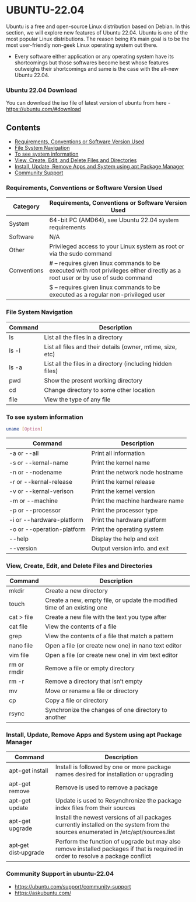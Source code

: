 # UBUNTU-22.04

Ubuntu is a free and open-source Linux distribution based on Debian. In this section, we will explore new features of Ubuntu 22.04.
Ubuntu is one of the most popular Linux distributions. The reason being it’s main goal is to be the most user-friendly non-geek Linux operating system out there.
- Every software either application or any operating system have its shortcomings but those softwares become best whose features outweighs their shortcomings and same is the case with the all-new Ubuntu 22.04.

### Ubuntu 22.04 Download
You can download the iso file of latest version of ubuntu from here - https://ubuntu.com/#download

## Contents

- [Requirements, Conventions or Software Version Used](#requirements-conventions-or-software-version-used)
- [File System Navigation](#file-system-navigation)
- [To see system information](#to-see-system-information)
- [View, Create, Edit, and Delete Files and Directories](#view-create-edit-and-delete-files-and-directories)
- [Install, Update, Remove Apps and System using apt Package Manager](#install-update-remove-apps-and-system-using-apt-package-manager)
- [Community Support](#community-support-in-ubuntu-2204)


### Requirements, Conventions or Software Version Used

| Category  | Requirements, Conventions or Software Version Used     |
| ------------- | ------------- | 
| System       | 64-bit PC (AMD64), see Ubuntu 22.04 system requirements        | 
| Software          | N/A        | 
| Other	    |     Privileged access to your Linux system as root or via the sudo command |
| Conventions |     # – requires given linux commands to be executed with root privileges either directly as a root user or by use of sudo command
|             | $ – requires given linux commands to be executed as a regular non-privileged user |

###  File System Navigation

| Command     | Description      | 
| ------------- | ------------- | 
| ls| 	List all the files in a directory |
| ls -l |	List all files and their details (owner, mtime, size, etc) |
| ls -a |	List all the files in a directory (including hidden files)
| pwd	| Show the present working directory |
| cd |	Change directory to some other location |
| file |	View the type of any file |

### To see system information
```sh
uname [Option]

```
| Command     | Description      | 
| ------------- | ------------- | 
| -a or --all | Print all information |
| -s or --kernal-name | Print the kernel name |
| -n or --nodename | Print the network node hostname |
| -r or --kernal-release | Print the kernel release |
| -v or --kernal-verison | Print the kernel version |
| -m or --machine | Print the machine hardware name |
| -p or --processor | Print the processor type |
| -i or --hardware-platform | Print the hardware platform |
| -o or --operation-platform | Print the operating system |
| --help | Display the help and exit |
| --version | Output version info. and exit|


### View, Create, Edit, and Delete Files and Directories
| Command     | Description      | 
| ------------- | ------------- | 
| mkdir| Create a new directory |
|touch|	Create a new, empty file, or update the modified time of an existing one |
|cat > file	| Create a new file with the text you type after |
|cat file|	View the contents of a file |
|grep|	View the contents of a file that match a pattern |
|nano file|	Open a file (or create new one) in nano text editor |
|vim file|	Open a file (or create new one) in vim text editor |
|rm or rmdir|	Remove a file or empty directory |
|rm -r|	Remove a directory that isn’t empty |
|mv	|Move or rename a file or directory |
|cp	|Copy a file or directory |
|rsync|	Synchronize the changes of one directory to another |


### Install, Update, Remove Apps and System using apt Package Manager
| Command     | Description      | 
| ------------- | ------------- |
|apt-get install| Install is followed by one or more package names desired for installation or upgrading |
|apt-get remove| Remove is used to remove a package |
|apt-get update| Update is used to Resynchronize the package index files from their sources |
|apt-get upgrade| Install the newest versions of all packages currently installed on the system from the sources enumerated in /etc/apt/sources.list |
|apt‑get dist‑upgrade| Perform the function of upgrade but may also remove installed packages if that is required in order to resolve a package conflict |


### Community Support in ubuntu-22.04

* https://ubuntu.com/support/community-support
* https://askubuntu.com/
